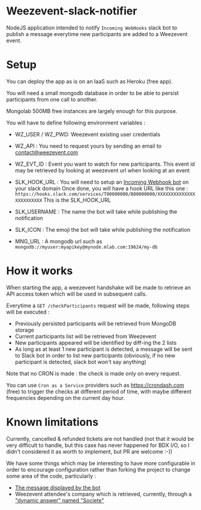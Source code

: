 # Weezevent-slack-notifier

NodeJS application intended to notify `Incoming WebHooks` slack bot to publish a message everytime new participants
are added to a Weezevent event.

# Setup

You can deploy the app as is on an IaaS such as Heroku (free app).

You will need a small mongodb database in order to be able to persist participants from one call to another. 

Mongolab 500MB free instances are largely enough for this purpose. 

You will have to define following environment variables :

  - WZ_USER / WZ_PWD: Weezevent existing user credentials
  - WZ_API : You need to request yours by sending an email to contact@weezevent.com
  - WZ_EVT_ID : Event you want to watch for new participants. This event id may be retrieved by looking at weezevent url when looking at an event
  - SLK_HOOK_URL : You will need to setup an [Incoming Webhook bot](https://api.slack.com/incoming-webhooks) on your slack domain
    Once done, you will have a hook URL like this one : 
    `https://hooks.slack.com/services/T00000000/B00000000/XXXXXXXXXXXXXXXXXXXXXXXX`
    This is the SLK_HOOK_URL

  - SLK_USERNAME : The name the bot will take while publishing the notification
  - SLK_ICON : The emoji the bot will take while publishing the notification
  - MNG_URL : A mongodb url such as `mongodb://myuser:myapikey@mynode.mlab.com:19624/my-db`


# How it works

When starting the app, a weezevent handshake will be made to retrieve an API access token which will be used in subsequent calls.

Everytime a `GET /checkParticipants` request will be made, following steps will be executed :

  - Previously persisted participants will be retrieved from MongoDB storage
  - Current participants list will be retrieved from Weezevent
  - New participants appeared will be identified by diff-ing the 2 lists
  - As long as at least 1 new participant is detected, a message will be sent to Slack bot in order to list new participants
    (obviously, if no new participant is detected, slack bot won't say anything)


Note that no CRON is made : the check is made only on every request.

You can use `Cron as a Service` providers such as https://crondash.com (free) to trigger the checks at different period of time, with maybe different frequencies depending on the current day hour.


# Known limitations

Currently, cancelled & refunded tickets are not handled (not that it would be very difficult to handle, but this case has never happened for BDX I/O, so I didn't considered it as worth to implement, but PR are welcome :-))

We have some things which may be interesting to have more configurable in order to encourage configuration rather than forking the project to change some area of the code, particularly :
- [The message displayed by the bot](https://github.com/fcamblor/weezevent-slack-notifier/blob/master/msgProducer.js#L22)
- Weezevent attendee's company which is retrieved, currently, through a ["dynamic answer" named "Societe"](https://github.com/fcamblor/weezevent-slack-notifier/blob/master/msgProducer.js#L62)

